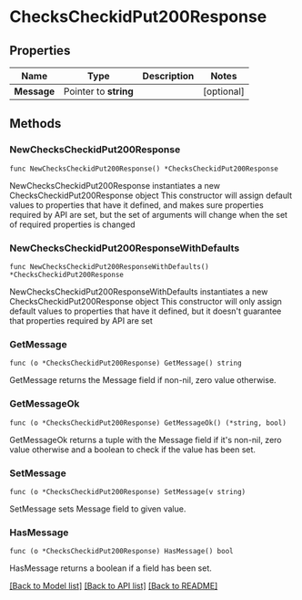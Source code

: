# ChecksCheckidPut200Response

## Properties

Name | Type | Description | Notes
------------ | ------------- | ------------- | -------------
**Message** | Pointer to **string** |  | [optional] 

## Methods

### NewChecksCheckidPut200Response

`func NewChecksCheckidPut200Response() *ChecksCheckidPut200Response`

NewChecksCheckidPut200Response instantiates a new ChecksCheckidPut200Response object
This constructor will assign default values to properties that have it defined,
and makes sure properties required by API are set, but the set of arguments
will change when the set of required properties is changed

### NewChecksCheckidPut200ResponseWithDefaults

`func NewChecksCheckidPut200ResponseWithDefaults() *ChecksCheckidPut200Response`

NewChecksCheckidPut200ResponseWithDefaults instantiates a new ChecksCheckidPut200Response object
This constructor will only assign default values to properties that have it defined,
but it doesn't guarantee that properties required by API are set

### GetMessage

`func (o *ChecksCheckidPut200Response) GetMessage() string`

GetMessage returns the Message field if non-nil, zero value otherwise.

### GetMessageOk

`func (o *ChecksCheckidPut200Response) GetMessageOk() (*string, bool)`

GetMessageOk returns a tuple with the Message field if it's non-nil, zero value otherwise
and a boolean to check if the value has been set.

### SetMessage

`func (o *ChecksCheckidPut200Response) SetMessage(v string)`

SetMessage sets Message field to given value.

### HasMessage

`func (o *ChecksCheckidPut200Response) HasMessage() bool`

HasMessage returns a boolean if a field has been set.


[[Back to Model list]](../README.md#documentation-for-models) [[Back to API list]](../README.md#documentation-for-api-endpoints) [[Back to README]](../README.md)


